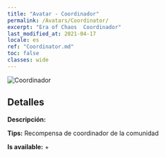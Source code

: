 ```yaml
---
title: "Avatar - Coordinador"
permalink: /Avatars/Coordinator/
excerpt: "Era of Chaos  Coordinador"
last_modified_at: 2021-04-17
locale: es
ref: "Coordinator.md"
toc: false
classes: wide
---
```

 ![Coordinador](/images/a/avatarFrame_15.png)

## Detalles

 **Descripción:**  

 **Tips:** Recompensa de coordinador de la comunidad 

 **Is available:**  + 

